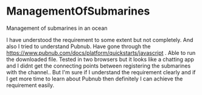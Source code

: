 # ManagementOfSubmarines
Management of submarines in an ocean

I have understood the requirement to some extent but not completely. And also I tried to understand Pubnub. Have gone through the https://www.pubnub.com/docs/platform/quickstarts/javascript . Able to run the downloaded file. Tested in two browsers but it looks like a chatting app and I didnt get the connecting points between registering the submarines with the channel..
But I'm sure if I understand the requirement clearly and if I get more time to learn about Pubnub then definitely I can achieve the requirement easily.

